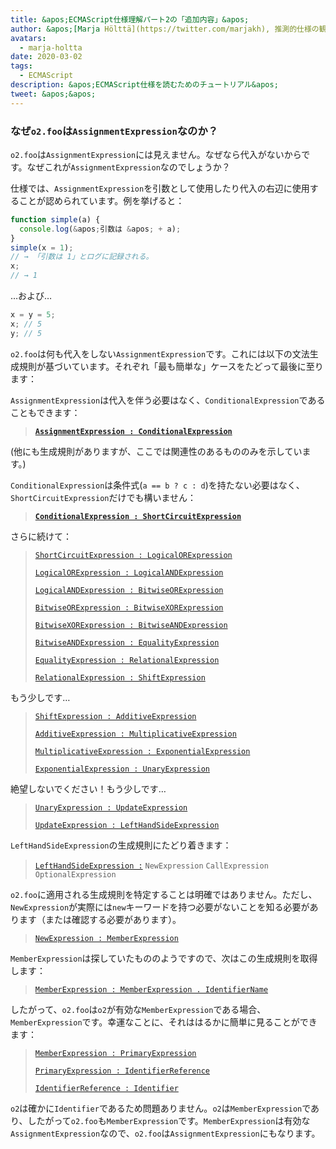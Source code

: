 ```yaml
---
title: &apos;ECMAScript仕様理解パート2の「追加内容」&apos;
author: &apos;[Marja Hölttä](https://twitter.com/marjakh), 推測的仕様の観察者&apos;
avatars:
  - marja-holtta
date: 2020-03-02
tags:
  - ECMAScript
description: &apos;ECMAScript仕様を読むためのチュートリアル&apos;
tweet: &apos;&apos;
---
```


### なぜ`o2.foo`は`AssignmentExpression`なのか？

`o2.foo`は`AssignmentExpression`には見えません。なぜなら代入がないからです。なぜこれが`AssignmentExpression`なのでしょうか？

仕様では、`AssignmentExpression`を引数として使用したり代入の右辺に使用することが認められています。例を挙げると：

```js
function simple(a) {
  console.log(&apos;引数は &apos; + a);
}
simple(x = 1);
// → 「引数は 1」とログに記録される。
x;
// → 1
```

…および…

```js
x = y = 5;
x; // 5
y; // 5
```

`o2.foo`は何も代入をしない`AssignmentExpression`です。これには以下の文法生成規則が基づいています。それぞれ「最も簡単な」ケースをたどって最後に至ります：

`AssignmentExpression`は代入を伴う必要はなく、`ConditionalExpression`であることもできます：

> **[`AssignmentExpression : ConditionalExpression`](https://tc39.es/ecma262/#sec-assignment-operators)**

(他にも生成規則がありますが、ここでは関連性のあるもののみを示しています。)

`ConditionalExpression`は条件式(`a == b ? c : d`)を持たない必要はなく、`ShortCircuitExpression`だけでも構いません：

> **[`ConditionalExpression : ShortCircuitExpression`](https://tc39.es/ecma262/#sec-conditional-operator)**

さらに続けて：

> [`ShortCircuitExpression : LogicalORExpression`](https://tc39.es/ecma262/#prod-ShortCircuitExpression)
>
> [`LogicalORExpression : LogicalANDExpression`](https://tc39.es/ecma262/#prod-LogicalORExpression)
>
> [`LogicalANDExpression : BitwiseORExpression`](https://tc39.es/ecma262/#prod-LogicalANDExpression)
>
> [`BitwiseORExpression : BitwiseXORExpression`](https://tc39.es/ecma262/#prod-BitwiseORExpression)
>
> [`BitwiseXORExpression : BitwiseANDExpression`](https://tc39.es/ecma262/#prod-BitwiseXORExpression)
>
> [`BitwiseANDExpression : EqualityExpression`](https://tc39.es/ecma262/#prod-BitwiseANDExpression)
>
> [`EqualityExpression : RelationalExpression`](https://tc39.es/ecma262/#sec-equality-operators)
>
> [`RelationalExpression : ShiftExpression`](https://tc39.es/ecma262/#prod-RelationalExpression)

<!--truncate-->
もう少しです…

> [`ShiftExpression : AdditiveExpression`](https://tc39.es/ecma262/#prod-ShiftExpression)
>
> [`AdditiveExpression : MultiplicativeExpression`](https://tc39.es/ecma262/#prod-AdditiveExpression)
>
> [`MultiplicativeExpression : ExponentialExpression`](https://tc39.es/ecma262/#prod-MultiplicativeExpression)
>
> [`ExponentialExpression : UnaryExpression`](https://tc39.es/ecma262/#prod-ExponentiationExpression)

絶望しないでください！もう少しです…

> [`UnaryExpression : UpdateExpression`](https://tc39.es/ecma262/#prod-UnaryExpression)
>
> [`UpdateExpression : LeftHandSideExpression`](https://tc39.es/ecma262/#prod-UpdateExpression)

`LeftHandSideExpression`の生成規則にたどり着きます：

> [`LeftHandSideExpression :`](https://tc39.es/ecma262/#prod-LeftHandSideExpression)
> `NewExpression`
> `CallExpression`
> `OptionalExpression`

`o2.foo`に適用される生成規則を特定することは明確ではありません。ただし、`NewExpression`が実際には`new`キーワードを持つ必要がないことを知る必要があります（または確認する必要があります）。

> [`NewExpression : MemberExpression`](https://tc39.es/ecma262/#prod-NewExpression)

`MemberExpression`は探していたもののようですので、次はこの生成規則を取得します：

> [`MemberExpression : MemberExpression . IdentifierName`](https://tc39.es/ecma262/#prod-MemberExpression)

したがって、`o2.foo`は`o2`が有効な`MemberExpression`である場合、`MemberExpression`です。幸運なことに、それははるかに簡単に見ることができます：

> [`MemberExpression : PrimaryExpression`](https://tc39.es/ecma262/#prod-MemberExpression)
>
> [`PrimaryExpression : IdentifierReference`](https://tc39.es/ecma262/#prod-PrimaryExpression)
>
> [`IdentifierReference : Identifier`](https://tc39.es/ecma262/#prod-IdentifierReference)

`o2`は確かに`Identifier`であるため問題ありません。`o2`は`MemberExpression`であり、したがって`o2.foo`も`MemberExpression`です。`MemberExpression`は有効な`AssignmentExpression`なので、`o2.foo`は`AssignmentExpression`にもなります。
